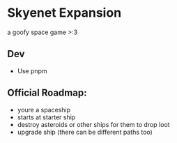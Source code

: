 # Skyenet Expansion

a goofy space game >:3

## Dev

- Use pnpm

## Official Roadmap:

- youre a spaceship
- starts at starter ship
- destroy asteroids or other ships for them to drop loot
- upgrade ship (there can be different paths too)
